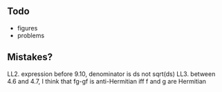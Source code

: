 ## Todo

 - figures
 - problems

## Mistakes?

LL2. expression before 9.10, denominator is ds not sqrt(ds)
LL3. between 4.6 and 4.7, I think that fg-gf is anti-Hermitian iff f and g are Hermitian
